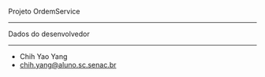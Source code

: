 Projeto OrdemService

**********************
Dados do desenvolvedor
**********************

* Chih Yao Yang
* chih.yang@aluno.sc.senac.br